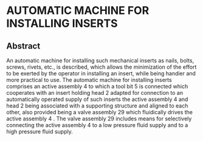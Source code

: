 # AUTOMATIC MACHINE FOR INSTALLING INSERTS

## Abstract
An automatic machine for installing such mechanical inserts as nails, bolts, screws, rivets, etc., is described, which allows the minimization of the effort to be exerted by the operator in installing an insert, while being handier and more practical to use. The automatic machine for installing inserts comprises an active assembly 4 to which a tool bit 5 is connected which cooperates with an insert holding head 2 adapted for connection to an automatically operated supply of such inserts the active assembly 4 and head 2 being associated with a supporting structure and aligned to each other, also provided being a valve assembly 29 which fluidically drives the active assembly 4 . The valve assembly 29 includes means for selectively connecting the active assembly 4 to a low pressure fluid supply and to a high pressure fluid supply.